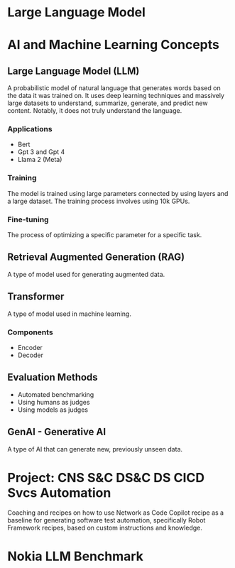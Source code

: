 # Large Language Model

# AI and Machine Learning Concepts

## Large Language Model (LLM)

A probabilistic model of natural language that generates words based on the data it was trained on. It uses deep learning techniques and massively large datasets to understand, summarize, generate, and predict new content. Notably, it does not truly understand the language.

### Applications

- Bert
- Gpt 3 and Gpt 4
- Llama 2 (Meta)

### Training

The model is trained using large parameters connected by using layers and a large dataset. The training process involves using 10k GPUs.

### Fine-tuning

The process of optimizing a specific parameter for a specific task.

## Retrieval Augmented Generation (RAG)

A type of model used for generating augmented data.

## Transformer

A type of model used in machine learning.

### Components

- Encoder
- Decoder

## Evaluation Methods

- Automated benchmarking
- Using humans as judges
- Using models as judges

## GenAI - Generative AI

A type of AI that can generate new, previously unseen data.

# Project: CNS S&C DS&C DS CICD Svcs Automation

Coaching and recipes on how to use Network as Code Copilot recipe as a baseline for generating software test automation, specifically Robot Framework recipes, based on custom instructions and knowledge.

# Nokia LLM Benchmark
